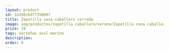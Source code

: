 ```yaml
---
layout: product
id: 1a356cbdf7358097
title: Zapatilla casa caballero cerrada
image: img/productos/zapatilla caballero/verano/Zapatilla casa caballero cerrada=19=norteñas azul marino.webp
price: 19
tags: norteñas azul marino
description: 
order: 0
---
```

